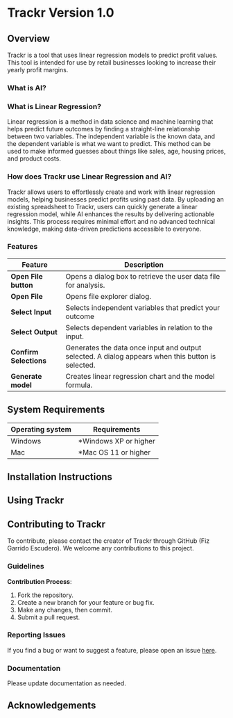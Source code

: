 # Trackr Version 1.0

## Overview
Trackr is a tool that uses linear regression models to predict profit values. This tool is intended for use by retail businesses looking to increase their yearly profit margins. 

### What is AI? 


### What is Linear Regression? 
Linear regression is a method in data science and machine learning that helps predict future outcomes by finding a straight-line relationship between two variables. The independent variable is the known data, and the dependent variable is what we want to predict. This method can be used to make informed guesses about things like sales, age, housing prices, and product costs.

### How does Trackr use Linear Regression and AI? 
Trackr allows users to effortlessly create and work with linear regression models, helping businesses predict profits using past data. By uploading an existing spreadsheet to Trackr, users can quickly generate a linear regression model, while AI enhances the results by delivering actionable insights. This process requires minimal effort and no advanced technical knowledge, making data-driven predictions accessible to everyone.

### Features

| Feature                | Description                                                                                         |
| ----------------       | -------------                                                                                       |
| **Open File button**   | Opens a dialog box to retrieve the user data file for analysis.                                     |
| **Open File**          | Opens file explorer dialog.                                                                         |
| **Select Input**       | Selects independent variables that predict your outcome                                             |
|**Select Output**       | Selects dependent variables in relation to the input.                                               |
| **Confirm Selections** | Generates the data once input and output selected. A dialog appears when this button is selected.   |
|**Generate model**      | Creates linear regression chart and the model formula.                                              |

## System Requirements
| Operating system | Requirements |
| ---------------- | -------------            |
| Windows          | *Windows XP or higher    |
| Mac              | *Mac OS 11 or higher     |

## Installation Instructions

## Using Trackr

## Contributing to Trackr

To contribute, please contact the creator of Trackr through GitHub (Fiz Garrido Escudero). We welcome any contributions to this project. 

### Guidelines
**Contribution Process**:
  1. Fork the repository.
  2. Create a new branch for your feature or bug fix.
  3. Make any changes, then commit.
  4. Submit a pull request.

### Reporting Issues
If you find a bug or want to suggest a feature, please open an issue [here](https://github.com/fizge/1-SENECA-UDC_Coil_Proyect/issues/new).

### Documentation
Please update documentation as needed.

## Acknowledgements 
